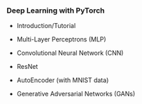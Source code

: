 
### Deep Learning with PyTorch

- Introduction/Tutorial

- Multi-Layer Perceptrons (MLP)

- Convolutional Neural Network (CNN)

- ResNet

- AutoEncoder (with MNIST data)

- Generative Adversarial Networks (GANs)

